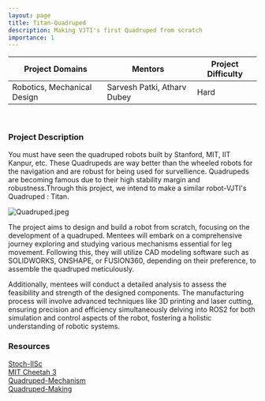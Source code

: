 ```yaml
---
layout: page
title: Titan-Quadruped
description: Making VJTI's first Quadruped from scratch
importance: 1
---
```


| Project Domains                                                 | Mentors                                    | Project Difficulty |
|-----------------------------------------------------------------|--------------------------------------------|--------------------|
| Robotics, Mechanical Design                                     | Sarvesh Patki, Atharv Dubey                | Hard               |

<br>

### Project Description
You must have seen the quadruped robots built by Stanford, MIT, IIT Kanpur, etc. These Quadrupeds are way better than the wheeled robots for the navigation and are robust for being used for survellience. Quadrupeds are becoming famous due to their high stability margin and robustness.Through this project, we intend to make a similar robot-VJTI's Quadruped : Titan.<br>

![Quadruped.jpeg](/assets/img/Titan.jpeg)

The project aims to design and build a robot from scratch, focusing on the development of a quadruped. Mentees will embark on a comprehensive journey exploring and studying various mechanisms essential for leg movement. Following this, they will utilize CAD modeling software such as SOLIDWORKS, ONSHAPE, or FUSION360, depending on their preference, to assemble the quadruped meticulously.<br>

Additionally, mentees will conduct a detailed analysis to assess the feasibility and strength of the designed components. The manufacturing process will involve advanced techniques like 3D printing and laser cutting, ensuring precision and efficiency simultaneously delving into ROS2 for both simulation and control aspects of the robot, fostering a holistic understanding of robotic systems. <br>


### Resources
[Stoch-IISc](https://www.stochlab.com/papers/Design.pdf) <br>
[MIT Cheetah 3](https://dspace.mit.edu/bitstream/handle/1721.1/126619/IROS.pdf)<br>
[Quadruped-Mechanism](https://drive.google.com/file/d/1meapWwXyDHX0s2xRH_jG_Mez2rUnad7F/view)<br>
[Quadruped-Making](https://www.youtube.com/watch?v=SU3fmMUz9Zg)<br>
